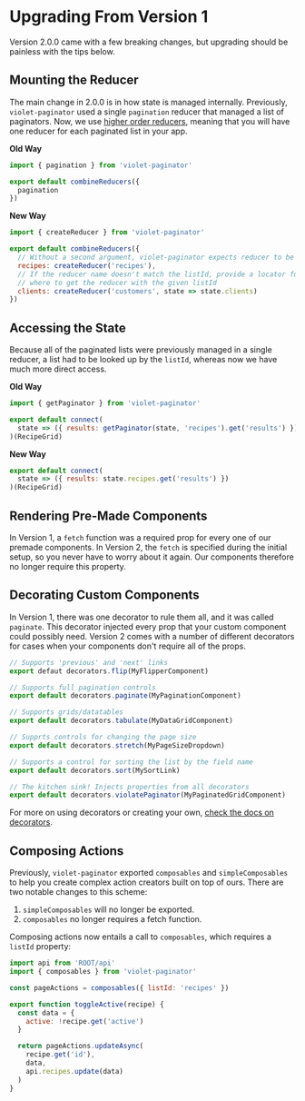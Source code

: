 # Upgrading From Version 1

Version 2.0.0 came with a few breaking changes, but upgrading should be painless with the tips below.

## Mounting the Reducer

The main change in 2.0.0 is in how state is managed internally. Previously, `violet-paginator` used a single `pagination` reducer that managed
a list of paginators. Now, we use
[higher order reducers](http://redux.js.org/docs/recipes/reducers/ReusingReducerLogic.html#customizing-behavior-with-higher-order-reducers),
meaning that you will have one reducer for each paginated list in your app.

**Old Way**

```javascript
import { pagination } from 'violet-paginator'

export default combineReducers({
  pagination
})
```

**New Way**

```javascript
import { createReducer } from 'violet-paginator'

export default combineReducers({
  // Without a second argument, violet-paginator expects reducer to be mounted at state.recipes
  recipes: createReducer('recipes'),
  // If the reducer name doesn't match the listId, provide a locator function that tells violet-paginator
  // where to get the reducer with the given listId
  clients: createReducer('customers', state => state.clients)
})
```
## Accessing the State

Because all of the paginated lists were previously managed in a single reducer, a list had to be looked up by the `listId`, whereas
now we have much more direct access.

**Old Way**

```javascript
import { getPaginator } from 'violet-paginator'

export default connect(
  state => ({ results: getPaginator(state, 'recipes').get('results') })
)(RecipeGrid)
```

**New Way**

```javascript
export default connect(
  state => ({ results: state.recipes.get('results') })
)(RecipeGrid)
```

## Rendering Pre-Made Components

In Version 1, a `fetch` function was a required prop for every one of our premade components. In Version 2, the `fetch` is specified
during the initial setup, so you never have to worry about it again. Our components therefore no longer require this property.

## Decorating Custom Components

In Version 1, there was one decorator to rule them all, and it was called `paginate`. This decorator injected every prop that your custom
component could possibly need. Version 2 comes with a number of different decorators for cases when your components don't require all of the props.

```javascript
// Supports 'previous' and 'next' links
export defaut decorators.flip(MyFlipperComponent)

// Supports full pagination controls
export default decorators.paginate(MyPaginationComponent)

// Supports grids/datatables
export default decorators.tabulate(MyDataGridComponent)

// Supprts controls for changing the page size
export default decorators.stretch(MyPageSizeDropdown)

// Supports a control for sorting the list by the field name
export default decorators.sort(MySortLink)

// The kitchen sink! Injects properties from all decorators
export default decorators.violatePaginator(MyPaginatedGridComponent)
```

For more on using decorators or creating your own, [check the docs on decorators](the_paginationwrapper.md).

## Composing Actions

Previously, `violet-paginator` exported `composables` and `simpleComposables` to help you create complex action creators
built on top of ours. There are two notable changes to this scheme:

1. `simpleComposables` will no longer be exported.
2. `composables` no longer requires a fetch function.

Composing actions now entails a call to `composables`, which requires a `listId` property: 

```javascript
import api from 'ROOT/api'
import { composables } from 'violet-paginator'

const pageActions = composables({ listId: 'recipes' })

export function toggleActive(recipe) {
  const data = {
    active: !recipe.get('active')
  }

  return pageActions.updateAsync(
    recipe.get('id'),
    data,
    api.recipes.update(data)
  )
}
```
